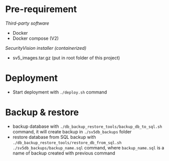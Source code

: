 # Pre-requirement

*Third-party software*
* Docker
* Docker compose (V2)

*SecurityVision installer (containerized)*
* sv5_images.tar.gz (put in root folder of this project)

# Deployment

* Start deployment with `./deploy.sh` command

# Backup & restore

* backup database with `./db_backup_restore_tools/backup_db_to_sql.sh` command, it will create backup in `./sv5db_backups` folder
* restore database from SQL backup with `./db_backup_restore_tools/restore_db_from_sql.sh ./sv5db_backups/backup_name.sql` command, where `backup_name.sql` is a name of backup created with previous command
